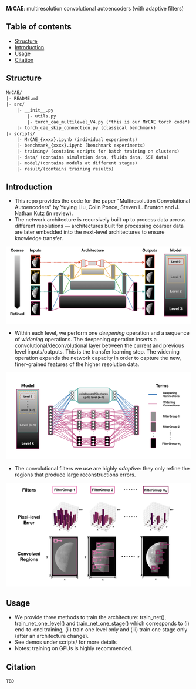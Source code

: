 **MrCAE**: multiresolution convolutional autoencoders (with adaptive filters)

## Table of contents
* [Structure](#structure)
* [Introduction](#introduction)
* [Usage](#usage)
* [Citation](#citation)


## Structure
    MrCAE/
	|- README.md
	|- src/
		|- __init__.py
         	|- utils.py
         	|- torch_cae_multilevel_V4.py (*this is our MrCAE torch code*)
	 	|- torch_cae_skip_connection.py (classical benchmark)
	|- scripts/
		|- MrCAE_{xxxx}.ipynb (individual experiments)
	 	|- benchmark_{xxxx}.ipynb (benchmark experiments)
	 	|- training/ (contains scripts for batch training on clusters)
      	|- data/ (contains simulation data, fluids data, SST data)
      	|- model/(contains models at different stages)
      	|- result/(contains training results)

## Introduction
- This repo provides the code for the paper "Multiresolution Convolutional Autoencoders" by Yuying Liu, Colin Ponce, Steven L. Brunton and J. Nathan Kutz (in review). 
- The network architecture is recursively built up to process data across different resolutions — architectures built for processing coarser data are later embedded into the next-level architectures to ensure knowledge transfer. 

![figure 1: architecture overview](./figures/MrCAE_overview.jpeg?raw=true)

- Within each level, we perform one *deepening* operation and a sequence of *widening* operations. The deepening operation inserts a convolutional/deconvolutional layer between the current and previous level inputs/outputs. This is the transfer learning step. The widening operation expands the network capacity in order to capture the new, finer-grained features of the higher resolution data. 

![figure 2: deepening & widening operations](./figures/MrCAE_overview2.jpeg?raw=true)

- The convolutional filters we use are highly *adaptive*: they only refine the regions that produce large reconstructions errors.

![figure 3: adaptive filters](./figures/MrCAE_overview3.jpeg?raw=true)

## Usage
- We provide three methods to train the architecture: train\_net(), train\_net\_one\_level() and train\_net\_one\_stage() which corresponds to (i) end-to-end training, (ii) train one level only and (iii) train one stage only (after an architecture change). 
- See demos under scripts/ for more details
- Notes: training on GPUs is highly recommended.

## Citation
```
TBD
```
